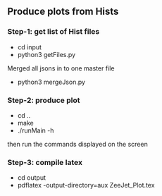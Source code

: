 ## Produce  plots from Hists 

### Step-1: get list of Hist files
* cd input
* python3 getFiles.py  

Merged all jsons in to one master file
* python3 mergeJson.py

### Step-2: produce plot 
* cd ..
* make
* ./runMain -h

then run the commands displayed on the screen


### Step-3: compile latex

* cd output
* pdflatex -output-directory=aux ZeeJet_Plot.tex
